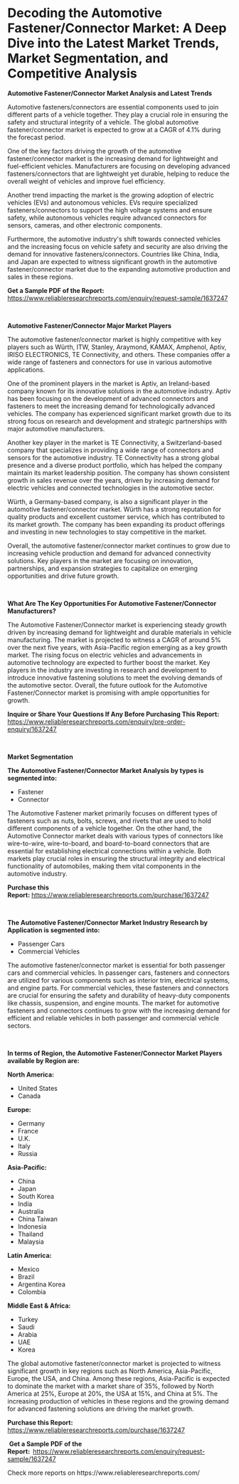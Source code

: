 <p><h1>Decoding the Automotive Fastener/Connector Market: A Deep Dive into the Latest Market Trends, Market Segmentation, and Competitive Analysis</h1></p><p><strong>Automotive Fastener/Connector Market Analysis and Latest Trends</strong></p>
<p><p>Automotive fasteners/connectors are essential components used to join different parts of a vehicle together. They play a crucial role in ensuring the safety and structural integrity of a vehicle. The global automotive fastener/connector market is expected to grow at a CAGR of 4.1% during the forecast period.</p><p>One of the key factors driving the growth of the automotive fastener/connector market is the increasing demand for lightweight and fuel-efficient vehicles. Manufacturers are focusing on developing advanced fasteners/connectors that are lightweight yet durable, helping to reduce the overall weight of vehicles and improve fuel efficiency.</p><p>Another trend impacting the market is the growing adoption of electric vehicles (EVs) and autonomous vehicles. EVs require specialized fasteners/connectors to support the high voltage systems and ensure safety, while autonomous vehicles require advanced connectors for sensors, cameras, and other electronic components.</p><p>Furthermore, the automotive industry's shift towards connected vehicles and the increasing focus on vehicle safety and security are also driving the demand for innovative fasteners/connectors. Countries like China, India, and Japan are expected to witness significant growth in the automotive fastener/connector market due to the expanding automotive production and sales in these regions.</p></p>
<p><strong>Get a Sample PDF of the Report:&nbsp;</strong> <a href="https://www.reliableresearchreports.com/enquiry/request-sample/1637247">https://www.reliableresearchreports.com/enquiry/request-sample/1637247</a></p>
<p>&nbsp;</p>
<p><strong>Automotive Fastener/Connector Major Market Players</strong></p>
<p><p>The automotive fastener/connector market is highly competitive with key players such as Würth, ITW, Stanley, Araymond, KAMAX, Amphenol, Aptiv, IRISO ELECTRONICS, TE Connectivity, and others. These companies offer a wide range of fasteners and connectors for use in various automotive applications.</p><p>One of the prominent players in the market is Aptiv, an Ireland-based company known for its innovative solutions in the automotive industry. Aptiv has been focusing on the development of advanced connectors and fasteners to meet the increasing demand for technologically advanced vehicles. The company has experienced significant market growth due to its strong focus on research and development and strategic partnerships with major automotive manufacturers.</p><p>Another key player in the market is TE Connectivity, a Switzerland-based company that specializes in providing a wide range of connectors and sensors for the automotive industry. TE Connectivity has a strong global presence and a diverse product portfolio, which has helped the company maintain its market leadership position. The company has shown consistent growth in sales revenue over the years, driven by increasing demand for electric vehicles and connected technologies in the automotive sector.</p><p>Würth, a Germany-based company, is also a significant player in the automotive fastener/connector market. Würth has a strong reputation for quality products and excellent customer service, which has contributed to its market growth. The company has been expanding its product offerings and investing in new technologies to stay competitive in the market.</p><p>Overall, the automotive fastener/connector market continues to grow due to increasing vehicle production and demand for advanced connectivity solutions. Key players in the market are focusing on innovation, partnerships, and expansion strategies to capitalize on emerging opportunities and drive future growth.</p></p>
<p>&nbsp;</p>
<p><strong>What Are The Key Opportunities For Automotive Fastener/Connector Manufacturers?</strong></p>
<p><p>The Automotive Fastener/Connector market is experiencing steady growth driven by increasing demand for lightweight and durable materials in vehicle manufacturing. The market is projected to witness a CAGR of around 5% over the next five years, with Asia-Pacific region emerging as a key growth market. The rising focus on electric vehicles and advancements in automotive technology are expected to further boost the market. Key players in the industry are investing in research and development to introduce innovative fastening solutions to meet the evolving demands of the automotive sector. Overall, the future outlook for the Automotive Fastener/Connector market is promising with ample opportunities for growth.</p></p>
<p><strong>Inquire or Share Your Questions If Any Before Purchasing This Report:</strong> <a href="https://www.reliableresearchreports.com/enquiry/pre-order-enquiry/1637247">https://www.reliableresearchreports.com/enquiry/pre-order-enquiry/1637247</a></p>
<p>&nbsp;</p>
<p><strong>Market Segmentation</strong></p>
<p><strong>The Automotive Fastener/Connector Market Analysis by types is segmented into:</strong></p>
<p><ul><li>Fastener</li><li>Connector</li></ul></p>
<p><p>The Automotive Fastener market primarily focuses on different types of fasteners such as nuts, bolts, screws, and rivets that are used to hold different components of a vehicle together. On the other hand, the Automotive Connector market deals with various types of connectors like wire-to-wire, wire-to-board, and board-to-board connectors that are essential for establishing electrical connections within a vehicle. Both markets play crucial roles in ensuring the structural integrity and electrical functionality of automobiles, making them vital components in the automotive industry.</p></p>
<p><strong>Purchase this Report:&nbsp;</strong><a href="https://www.reliableresearchreports.com/purchase/1637247">https://www.reliableresearchreports.com/purchase/1637247</a></p>
<p>&nbsp;</p>
<p><strong>The Automotive Fastener/Connector Market Industry Research by Application is segmented into:</strong></p>
<p><ul><li>Passenger Cars</li><li>Commercial Vehicles</li></ul></p>
<p><p>The automotive fastener/connector market is essential for both passenger cars and commercial vehicles. In passenger cars, fasteners and connectors are utilized for various components such as interior trim, electrical systems, and engine parts. For commercial vehicles, these fasteners and connectors are crucial for ensuring the safety and durability of heavy-duty components like chassis, suspension, and engine mounts. The market for automotive fasteners and connectors continues to grow with the increasing demand for efficient and reliable vehicles in both passenger and commercial vehicle sectors.</p></p>
<p>&nbsp;</p>
<p><strong>In terms of Region, the Automotive Fastener/Connector Market Players available by Region are:</strong></p>
<p>
    <p> <strong> North America: </strong>
        <ul>
            <li>United States</li>
            <li>Canada</li>
        </ul>
        </p> 
    <p> <strong> Europe: </strong>
        <ul>
            <li>Germany</li>
            <li>France</li>
            <li>U.K.</li>
            <li>Italy</li>
            <li>Russia</li>
        </ul>
        </p> 
    <p> <strong> Asia-Pacific: </strong>
        <ul>
            <li>China</li>
            <li>Japan</li>
            <li>South Korea</li>
            <li>India</li>
            <li>Australia</li>
            <li>China Taiwan</li>
            <li>Indonesia</li>
            <li>Thailand</li>
            <li>Malaysia</li>
        </ul>
        </p> 
    <p> <strong> Latin America: </strong>
        <ul>
            <li>Mexico</li>
            <li>Brazil</li>
            <li>Argentina Korea</li>
            <li>Colombia</li>
        </ul>
        </p> 
    <p> <strong> Middle East & Africa: </strong>
        <ul>
            <li>Turkey</li>
            <li>Saudi</li>
            <li>Arabia</li>
            <li>UAE</li>
            <li>Korea</li>
        </ul>
    </p>
    </p>
<p><p>The global automotive fastener/connector market is projected to witness significant growth in key regions such as North America, Asia-Pacific, Europe, the USA, and China. Among these regions, Asia-Pacific is expected to dominate the market with a market share of 35%, followed by North America at 25%, Europe at 20%, the USA at 15%, and China at 5%. The increasing production of vehicles in these regions and the growing demand for advanced fastening solutions are driving the market growth.</p></p>
<p><strong>Purchase this Report: </strong><a href="https://www.reliableresearchreports.com/purchase/1637247">https://www.reliableresearchreports.com/purchase/1637247</a></p>
<p>&nbsp;<strong>Get a Sample PDF of the Report:&nbsp;&nbsp;</strong><a href="https://www.reliableresearchreports.com/enquiry/request-sample/1637247">https://www.reliableresearchreports.com/enquiry/request-sample/1637247</a></p>
<p><strong></strong></p>
<p>Check more reports on https://www.reliableresearchreports.com/</p>